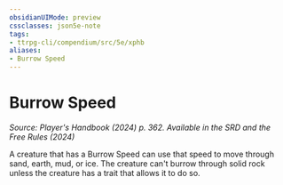 ```yaml
---
obsidianUIMode: preview
cssclasses: json5e-note
tags:
- ttrpg-cli/compendium/src/5e/xphb
aliases:
- Burrow Speed
---
```

# Burrow Speed
*Source: Player's Handbook (2024) p. 362. Available in the <span title='Systems Reference Document (5.2)'>SRD</span> and the Free Rules (2024)* 

A creature that has a Burrow Speed can use that speed to move through sand, earth, mud, or ice. The creature can't burrow through solid rock unless the creature has a trait that allows it to do so.